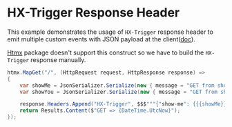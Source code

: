 # HX-Trigger Response Header

This example demonstrates the usage of `HX-Trigger` response header to emit multiple custom events with JSON payload at the client([doc](https://htmx.org/headers/hx-trigger/)).

[Htmx](https://www.nuget.org/packages/Htmx) package doesn't support this construct so we have to build the `HX-Trigger` response manually.

```csharp
htmx.MapGet("/", (HttpRequest request, HttpResponse response) =>
{
    var showMe = JsonSerializer.Serialize(new { message = "GET from show-me" });
    var showYou = JsonSerializer.Serialize(new { message = "GET from show-you" });

    response.Headers.Append("HX-Trigger", $$$"""{"show-me": {{{showMe}}}, "show-you": {{{showYou}}} }""");
    return Results.Content($"GET => {DateTime.UtcNow}");
});

```